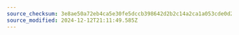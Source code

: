 ```yaml
---
source_checksum: 3e8ae50a72eb4ca5e30fe5dccb398642d2b2c14a2ca1a053cde0d2f2be65d239
source_modified: 2024-12-12T21:11:49.585Z
---
```


